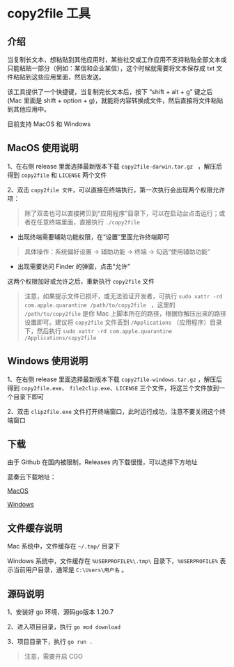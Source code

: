 # copy2file 工具

## 介绍

当复制长文本，想粘贴到其他应用时，某些社交或工作应用不支持粘贴全部文本或只能粘贴一部分（例如：某信和企业某信），这个时候就需要将文本保存成 txt 文件粘贴到这些应用里面，然后发送。

该工具提供了一个快捷键，当复制完长文本后，按下 “shift + alt + g” 键之后 (Mac 里面是 shift + option + g)，就能将内容转换成文件，然后直接将文件粘贴到其他应用中。

目前支持 MacOS 和 Windows


## MacOS 使用说明

1、在右侧 release 里面选择最新版本下载 `copy2file-darwin.tar.gz
` ，解压后得到 `copy2file` 和 `LICENSE` 两个文件


2、双击 `copy2file 文件`，可以直接在终端执行，第一次执行会出现两个权限允许项：

> 除了双击也可以直接拷贝到“应用程序”目录下，可以在启动台点击运行；或者在任意终端里面，直接执行 `./copy2file`

- 出现终端需要辅助功能权限，在“设置”里面允许终端即可
  
> 具体操作：系统偏好设置 -> 辅助功能 -> 终端 -> 勾选“使用辅助功能”

- 出现需要访问 Finder 的弹窗，点击“允许”

这两个权限加好或允许之后，重新执行 `copy2file` 文件

> 注意，如果提示文件已损坏，或无法验证开发者，可执行 `sudo xattr -rd com.apple.quarantine /path/to/copy2file
` ，这里的 `/path/to/copy2file` 是你 Mac 上脚本所在的路径，根据你解压出来的路径设置即可。建议将 `copy2file` 文件丢到 `/Applications` （应用程序）目录下，然后执行 `sudo xattr -rd com.apple.quarantine /Applications/copy2file` 

## Windows 使用说明

1、在右侧 release 里面选择最新版本下载 `copy2file-windows.tar.gz` ，解压后得到 `copy2file.exe`、 `file2clip.exe`、`LICENSE` 三个文件，将这三个文件放到一个目录下即可

2、双击 `clip2file.exe` 文件打开终端窗口，此时运行成功，注意不要关闭这个终端窗口


## 下载

由于 Github 在国内被限制，Releases 内下载很慢，可以选择下方地址

蓝奏云下载地址：

[MacOS](https://wwi.lanzoup.com/i5Jop1799fqd)

[Windows](https://wwi.lanzoup.com/iBqNV1799fjg)

## 文件缓存说明

Mac 系统中，文件缓存在 `~/.tmp/` 目录下

Windows 系统中，文件缓存在 `%USERPROFILE%\.tmp\` 目录下，`%USERPROFILE%` 表示当前用户目录，通常是 `C:\Users\用户名` 。

## 源码说明

1、安装好 go 环境，源码go版本 1.20.7

2、进入项目目录，执行 `go mod download`

3、项目目录下，执行 `go run .`

> 注意，需要开启 CGO
> 
